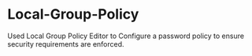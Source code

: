 # Local-Group-Policy
Used Local Group Policy Editor to Configure a password policy to ensure security requirements are enforced. 
